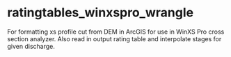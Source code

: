 # ratingtables_winxspro_wrangle
For formatting xs profile cut from DEM in ArcGIS for use in WinXS Pro cross section analyzer. Also read in output rating table and interpolate stages for given discharge.
